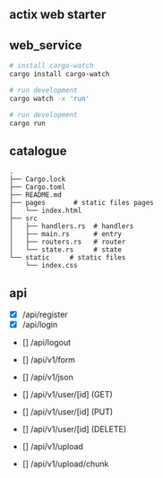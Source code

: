 ## actix web starter

## web_service

```bash
# install cargo-watch
cargo install cargo-watch

# run development
cargo watch -x 'run'

# run development
cargo run

```

## catalogue

```
.
├── Cargo.lock
├── Cargo.toml
├── README.md
├── pages       # static files pages
│   └── index.html
├── src  
│   ├── handlers.rs  # handlers
│   ├── main.rs      # entry
│   ├── routers.rs   # router
│   └── state.rs     # state
└── static     # static files
    └── index.css
```


## api

- [x] /api/register
- [x] /api/login
- [] /api/logout
- [] /api/v1/form
- [] /api/v1/json
- [] /api/v1/user/[id] (GET)
- [] /api/v1/user/[id] (PUT)
- [] /api/v1/user/[id] (DELETE)

- [] /api/v1/upload
- [] /api/v1/upload/chunk
  